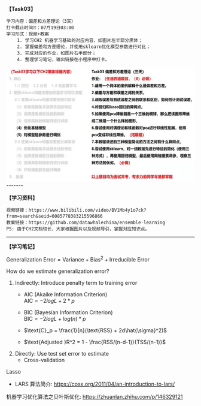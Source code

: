 **【Task03】**

    学习内容：偏差和方差理论（3天）  
    打卡截止时间⏰：07月19日03:00 
    学习形式：视频+教案
        1. 学习CH2 机器学习基础的对应内容，如图片左半部分黑体；
        2. 掌握偏差和方差理论，并使用sklearn优化模型参数进行对比；
        3. 完成对应的作业，如图片右半部分；
        4. 整理学习笔记，输出链接在小程序中打卡。
<img src="./image/Image_20210715221502.jpg" width="533.4" height="303">
-------

**【学习资料】**

    视频链接：https://www.bilibili.com/video/BV1Mb4y1o7ck?from=search&seid=6085778383215596866
    教案链接：https://github.com/datawhalechina/ensemble-learning
    PS: 由于CH2文档较长，大家根据图片以及视频导引，掌握对应知识点。

-------

**【学习笔记】**

$\text{Generalization Error} = \text{Variance} + \text{Bias}^2 + \text{Irreducible Error}$

How do we estimate generalization error?  
1. Indirectly: Introduce penalty term to training error
    * AIC (Akaike Information Criterion)  
    $\text{AIC} = -2logL + 2*p$

    * BIC (Bayesian Information Criterion)  
    $\text{BIC} = -2logL + log(n)*p$

    * $\text{C}_p = \frac{1}{n}(\text{RSS} + 2d\hat{\sigma}^2)$

    * $\text{Adjusted }R^2 = 1 - \frac{RSS/(n-d-1)}{TSS/(n-1)}$
2. Directly: Use test set error to estimate  
    * Cross-validation


Lasso  
* LARS 算法简介: https://cosx.org/2011/04/an-introduction-to-lars/

机器学习优化算法之贝叶斯优化: https://zhuanlan.zhihu.com/p/146329121